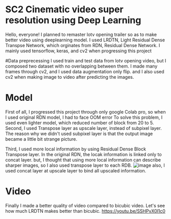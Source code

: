 # SC2 Cinematic video super resolution using Deep Learning

Hello, everyone! I planned to remaster lotv opening trailer so as to make better video using deeplearning model. 
I used LRDTN, Light Residual Dense Transpse Network, which orginates from RDN, Residual Dense Network.
I mainly used tensorflow, keras, and cv2 when progressing this project

#Data preprecessing
I used train and test data from lotv opening video, but I composed two dataset with no overlapping between them.
I made many frames through cv2, and I used data augmentation only flip.
and I also used cv2 when making image to video after predicting the images.

# Model
First of all, I progressed this project through only google Colab pro, so when I used original RDN model, I had to face OOM error
To solve this problem, I used even lighter model, which reduced number of block from 20 to 5.
Second, I used Transpose layer as upscale layer, instead of subpixel layer. 
The reason why we didn't used subpixel layer is that the output image became a little bit strange picture.

Third, I used more local information by using Residual Dense Block Transpose layer.
In the original RDN, the locak information is linked only to concat layer.
but, I thought that using more local information can describe sharper images, so I also used transpose layer to each RDB.
![image](https://user-images.githubusercontent.com/62205971/129499732-43aceffe-0a58-43dc-82f2-5c3bb9c524d1.png)
also, I used concat layer at upscale layer to bind all upscaled information.



# Video
Finally I made a better quality of video compared to bicubic video.
Let's see how much LRDTN makes better than bicubic.
https://youtu.be/SSHPvX0l1c0






